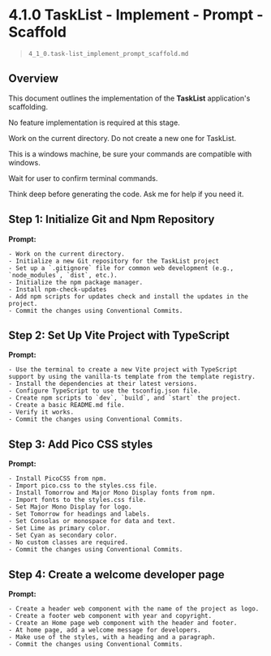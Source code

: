 # 4.1.0 TaskList - Implement - Prompt - Scaffold

> `4_1_0.task-list_implement_prompt_scaffold.md`

## Overview

This document outlines the implementation of the **TaskList** application's scaffolding. 

No feature implementation is required at this stage.

Work on the current directory. Do not create a new one for TaskList.

This is a windows machine, be sure your commands are compatible with windows.

Wait for user to confirm terminal commands.

Think deep before generating the code. Ask me for help if you need it.

## Step 1: Initialize Git and Npm Repository

**Prompt:**
```text 
- Work on the current directory. 
- Initialize a new Git repository for the TaskList project 
- Set up a `.gitignore` file for common web development (e.g., `node_modules`, `dist`, etc.). 
- Initialize the npm package manager. 
- Install npm-check-updates 
- Add npm scripts for updates check and install the updates in the project.
- Commit the changes using Conventional Commits.
```

## Step 2: Set Up Vite Project with TypeScript

**Prompt:**
```text
- Use the terminal to create a new Vite project with TypeScript support by using the vanilla-ts template from the template registry. 
- Install the dependencies at their latest versions. 
- Configure TypeScript to use the tsconfig.json file. 
- Create npm scripts to `dev`, `build`, and `start` the project. 
- Create a basic README.md file.
- Verify it works. 
- Commit the changes using Conventional Commits.
```

## Step 3: Add Pico CSS styles

**Prompt:**
```text
- Install PicoCSS from npm.
- Import pico.css to the styles.css file.
- Install Tomorrow and Major Mono Display fonts from npm.
- Import fonts to the styles.css file.
- Set Major Mono Display for logo.
- Set Tomorrow for headings and labels.
- Set Consolas or monospace for data and text.
- Set Lime as primary color.
- Set Cyan as secondary color.
- No custom classes are required.
- Commit the changes using Conventional Commits.
```

## Step 4: Create a welcome developer page

**Prompt:**
```text
- Create a header web component with the name of the project as logo.
- Create a footer web component with year and copyright.
- Create an Home page web component with the header and footer.
- At home page, add a welcome message for developers.
- Make use of the styles, with a heading and a paragraph.
- Commit the changes using Conventional Commits.
```

